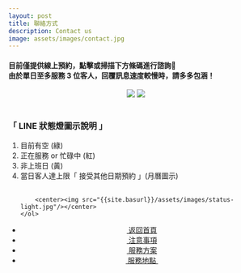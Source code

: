 ```yaml
---
layout: post
title: 聯絡方式
description: Contact us
image: assets/images/contact.jpg
---
```

<h4>目前僅提供線上預約，點擊或掃描下方條碼進行諮詢<br />由於單日至多服務 3 位客人，回覆訊息速度較慢時，請多多包涵！</h4>
<center><a href="http://line.me/ti/p/rp1aatBpg_">
<img src="{{site.basurl}}/assets/images/line.jpg"/></a>
<img src="{{site.basurl}}/assets/images/line-code.jpg"/>
</center>
<br />

<h3>「 LINE 狀態燈圖示說明 」</h3>
<div class="box">
    <ol>
        <li>目前有空 (綠) </li>
        <li>正在服務 or 忙碌中 (紅)</li>
        <li>非上班日 (黃)</li>
        <li>當日客人達上限「 接受其他日期預約 」(月曆圖示)</li><br />

        <center><img src="{{site.basurl}}/assets/images/status-light.jpg"/></center>
    </ol>
</div>

<!-- Main -->
<div class="content">
    <p style="text-transform: uppercase;"></p>
         <ul class="actions">
            <center>
                <div class="row 100% uniform">
                	<li><a href="{{site.basurl}}/" class="button special fa fa-home">&nbsp;返回首頁</a></li>
                	<li><a href="{{site.basurl}}/2018/01/08/precautions" class="button special fa fa-exclamation-triangle">&nbsp;注意事項</a></li>
                	<li><a href="{{site.basurl}}/2018/01/09/service" class="button special fa fa-file-text">&nbsp;服務方案</a></li>
                	<li><a href="{{site.basurl}}/2018/01/02/location" class="button special fa fa-location-arrow">&nbsp;服務地點&nbsp;</a></li>
                </div>
             </center>
        </ul>
</div>
